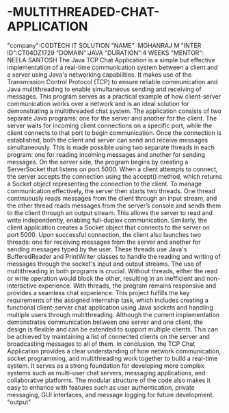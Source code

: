 # -MULTITHREADED-CHAT-APPLICATION
"company":CODTECH  IT SOLUTION
"NAME" :MOHANRAJ M
"INTER ID":CT04DZ1729
"DOMAIN":JAVA
"DURATION":4 WEEKS
"MENTOR": NEELA SANTOSH
The Java TCP Chat Application is a simple but effective implementation of a real-time communication system between a client and a server using Java's networking capabilities. It makes use of the Transmission Control Protocol (TCP) to ensure reliable communication and Java multithreading to enable simultaneous sending and receiving of messages. This program serves as a practical example of how client-server communication works over a network and is an ideal solution for demonstrating a multithreaded chat system. The application consists of two separate Java programs: one for the server and another for the client. The server waits for incoming client connections on a specific port, while the client connects to that port to begin communication. Once the connection is established, both the client and server can send and receive messages simultaneously. This is made possible using two separate threads in each program: one for reading incoming messages and another for sending messages. On the server side, the program begins by creating a ServerSocket that listens on port 5000. When a client attempts to connect, the server accepts the connection using the accept() method, which returns a Socket object representing the connection to the client. To manage communication effectively, the server then starts two threads. One thread continuously reads messages from the client through an input stream, and the other thread reads messages from the server’s console and sends them to the client through an output stream. This allows the server to read and write independently, enabling full-duplex communication. Similarly, the client application creates a Socket object that connects to the server on port 5000. Upon successful connection, the client also launches two threads: one for receiving messages from the server and another for sending messages typed by the user. These threads use Java's BufferedReader and PrintWriter classes to handle the reading and writing of messages through the socket's input and output streams. The use of multithreading in both programs is crucial. Without threads, either the read or write operation would block the other, resulting in an inefficient and non-interactive experience. With threads, the program remains responsive and provides a seamless chat experience. This project fulfills the key requirements of the assigned internship task, which includes creating a functional client-server chat application using Java sockets and handling multiple users through multithreading. Although the current implementation demonstrates communication between one server and one client, the design is flexible and can be extended to support multiple clients. This can be achieved by maintaining a list of connected clients on the server and broadcasting messages to all of them. In conclusion, the TCP Chat Application provides a clear understanding of how network communication, socket programming, and multithreading work together to build a real-time system. It serves as a strong foundation for developing more complex systems such as multi-user chat servers, messaging applications, and collaborative platforms. The modular structure of the code also makes it easy to enhance with features such as user authentication, private messaging, GUI interfaces, and message logging for future development.
"output"
